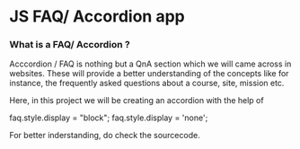 # JS FAQ/ Accordion app

### What is a FAQ/ Accordion ?

Acccordion / FAQ is nothing but a QnA section which we will came across in websites. These will provide a better understanding of the concepts like for instance, the frequently asked questions about a course, site, mission etc.

Here, in this project we will be creating an accordion with the help of
  
 faq.style.display = "block";
faq.style.display = 'none';

For better inderstanding, do check the sourcecode.
